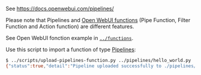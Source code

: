 See https://docs.openwebui.com/pipelines/

Please note that Pipelines and [Open WebUI functions](https://docs.openwebui.com/features/plugin/functions/) (Pipe Function, Filter Function and Action function) are different features.

See Open WebUI fonction example in [`../functions`](../functions/).

Use this script to import a function of type [Pipelines](https://docs.openwebui.com/pipelines/):

```sh
$ ../scripts/upload-pipelines-function.py ../pipelines/hello_world.py
{"status":true,"detail":"Pipeline uploaded successfully to ./pipelines/hello_world.py"}
```
